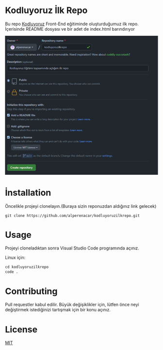 # Kodluyoruz İlk Repo

Bu repo [Kodluyoruz](http://kodluyoruz.org) Front-End eğitiminde oluşturduğumuz ilk repo. İçerisinde README dosyası ve bir adet de index.html barındırıyor

![Image](/ssgithub.PNG)

# İnstallation

Öncelikle projeyi clonelayın.(Buraya sizin reponuzdan aldığınız link gelecek)

```
git clone https://github.com/alperenacar/kodluyoruzilkrepo.git
```

# Usage

Projeyi cloneladıktan sonra Visual Studio Code programında açınız.

Linux için:

```
cd kodluyoruzilkrepo
code .
```

# Contributing

Pull requestler kabul edilir. Büyük değişiklikler için, lütfen önce neyi değiştirmek istediğinizi tartışmak için bir konu açınız.

# License

[MIT](https://choosealicense.com/licenses/mit/)
